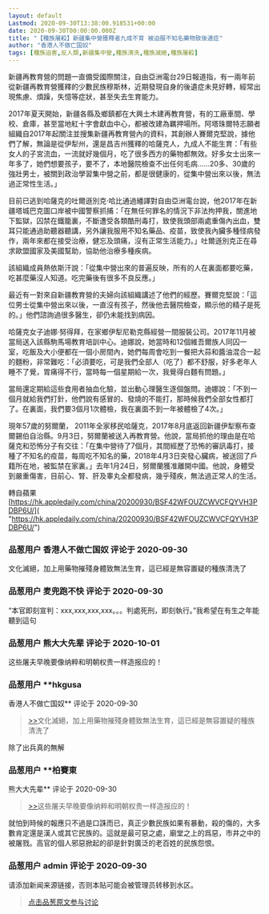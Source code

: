 ```yaml
---
layout: default
Lastmod: 2020-09-30T13:38:00.918531+00:00
date: 2020-09-30T00:00:00.000Z
title: "【種族屠殺】新疆集中營獲釋者九成不育 被迫服不知名藥物致後遺症"
author: "香港人不做亡国奴"
tags: [種族迫害,反人類,新疆集中營,種族清洗,種族滅絕,種族屠殺]
---
```


新疆再教育營的問題一直備受國際關注，自由亞洲電台29日報道指，有一兩年前從新疆再教育營獲釋的少數民族穆斯林，近期發現自身的後遺症未見好轉，經常出現焦慮、煩躁，失憶等症狀，甚至失去生育能力。  
  
2017年夏天開始，新疆各縣及鄉鎮都在大興土木建再教育營，有的工廠車間、學校、倉庫，甚至當地紅十字會獻血中心，都被改建為羈押場所。阿塔珠爾特志願者組織自2017年起關注並搜集新疆再教育營內的資料，其創辦人賽爾克堅說，據他們了解，無論是從伊犁州，還是昌吉州獲釋的哈薩克人，九成人不能生育：「有些女人的子宮流血，一流就好幾個月，吃了很多西方的藥物都無效。好多女士出來一年多了，她們想要孩子，要不了，本地醫院檢查不出任何毛病……20多、30歲的強壯男士，被關到政治學習集中營之前，都是很健康的，從集中營出來以後，無法過正常性生活。」  
  
目前已逃到哈薩克的吐爾遜別克‧哈比通過繙譯對自由亞洲電台說，他2017年在新疆塔城巴克圖口岸被中國警察抓捕：「在無任何罪名的情況下非法拘押我，關進地下監獄，囚禁在鐵籠裏，不斷遭受各類酷刑毒打，致使我頭部兩處重傷內出血，雙耳只能通過助聽器聽講，另外讓我服用不知名藥品、疫苗，致使我內臟多種怪病發作，兩年來都在接受治療，健忘及頭痛，沒有正常生活能力。」吐爾遜別克正在尋求歐盟國家及美國幫助，協助他治療多種疾病。  
  
該組織成員熱依斯汗說：「從集中營出來的普遍反映，所有的人在裏面都要吃藥，吃甚麼藥沒人知道。吃完藥後有很多不良反應。」  
  
最近有一對來自新疆教育營的夫婦向該組織講述了他們的經歷。賽爾克堅說：「這位男士從集中營出來以後，一直沒有孩子，然後他去醫院檢查，顯示他的精子是死的。」他們諮詢過很多醫生，卻仍未能找到病因。  
  
哈薩克女子迪娜‧努得拜，在家鄉伊犁尼勒克縣經營一間服裝公司。2017年11月被當局送入該縣駒馬場教育培訓中心。迪娜說，她當時和12個維吾爾族人同囚一室，吃飯及大小便都在一個小房間內，她們每周會吃到一餐把大蒜和醬油混合一起的麵粉，非常難吃：「必須要吃，可是我們全部人（吃了）都不舒服，好多老年人睡不了覺，胃痛得不行，當時每一個星期給一次，我覺得白麵有問題。」  
  
當局還定期給這些食用者抽血化驗，並出動心理醫生逐個盤問。迪娜說：「不到一個月就給我們打針，他們說有感冒的、發燒的不能打，那時候我們全部女性都打了。在裏面，我們要3個月1次體檢，我在裏面不到一年被體檢了4次。」  
  
現年57歲的努爾蘭， 2011年全家移民哈薩克，2017年8月底返回新疆伊犁察布查爾錫伯自治縣。9月3日，努爾蘭被送入再教育營。他說，當局抓他的理由是在哈薩克和恐怖分子有交往：「在集中營待了7個月，其間經歷了恐怖的審訊毒打，接種了不知名的疫苗，每周吃不知名的藥，2018年4月3日突發心臟病，被送回了戶籍所在地，被監禁在家裏。」去年1月24日，努爾蘭獲准離開中國。他說，身體受到嚴重傷害，目前心、腎、肝及睾丸全都發病，幾乎殘疾，無法過正常人的生活。  
  
轉自蘋果   
[https://hk.appledaily.com/china/20200930/BSF42WFOUZCWVCFQYVH3PDBP6U/]( "https://hk.appledaily.com/china/20200930/BSF42WFOUZCWVCFQYVH3PDBP6U/")

            
### 品葱用户 **香港人不做亡国奴** 评论于 2020-09-30
        
文化滅絕，加上用藥物摧殘身體致無法生育，這已經是無容置疑的種族清洗了
        


            
### 品葱用户 **麦兜跑不快** 评论于 2020-09-30
        
“本官即刻宣判：xxx,xxx,xxx,xxx。。。判處死刑，即刻執行。”我希望在有生之年能聽到這句
        


            
### 品葱用户 **熊大大先辈** 评论于 2020-10-01
        
这些屠夫早晚要像纳粹和明朝权贵一样造报应的！
        


            
### 品葱用户 **hkgusa 
香港人不做亡国奴** 评论于 2020-09-30
        
> [\>>]( "/article/item_id-506891#")文化滅絕，加上用藥物摧殘身體致無法生育，這已經是無容置疑的種族清洗了

  
  
除了出兵真的無解
        


            
### 品葱用户 **柏賽東 
熊大大先辈** 评论于 2020-09-30
        
> [\>>]( "/article/item_id-506897#")这些屠夫早晚要像纳粹和明朝权贵一样造报应的！

  
就怕到時候的報應只不過是口誅而已，真正少數民族如果有暴動，殺的傷的，大多數肯定還是漢人或其它民族的。這就是最可惡之處，廟堂之上的爲惡，市井之中的被屠戮。高官的個人邪惡掀起的卻是針對廣泛的老百姓的民族怨恨。
        


            
### 品葱用户 **admin** 评论于 2020-09-30
        
请添加新闻来源链接，否则本贴可能会被管理员转移到水区。
        






> [点击品葱原文参与讨论](https://pincong.rocks/article/24597)

